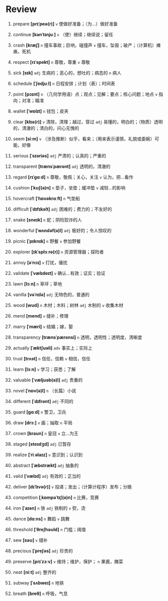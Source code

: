 # Review
1. prepare **[prɪˈpeə(r)]** `v` 使做好准备；（为...）做好准备

2. continue **[kənˈtɪnjuː]** `v` （使）继续；继续说；留任

3. crash **[kræʃ]** `n` 撞车事故；巨响，碰撞声 `v` 撞车，坠毁；破产；（计算机）瘫痪，死机

4. respect **[rɪˈspekt]** `n` 尊敬，尊重 `v` 尊敬

5. sick **[sɪk]** `adj` 生病的；恶心的，想吐的；病态的 `n` 病人

6. schedule **[ˈʃedjuːl]** `n` 日程安排；计划（表）；时间表

7. point **[pɔɪnt]** `n` （几何学用语）点；观点；见解；要点；核心问题；地点 `v` 指向；对准；瞄准

8. wallet **[ˈwɒlɪt]** `n` 钱包；皮夹

9. clear **[klɪə(r)]** `v` 清除，清理；越过，穿过 `adj` 易懂的，明白的；（物质）透明的，清澈的；清白的，问心无愧的

10. seem **[siːm]** `v` （涉及推断）似乎，看来；（用来表示谨慎，礼貌或委婉）可能，好像

11. serious **[ˈsɪəriəs]** `adj` 严肃的；认真的；严重的

12. transparent **[trænsˈpærənt]** `adj` 透明的，清澈的

13. regard **[rɪˈɡɑːd]** `n` 尊敬，敬佩；关心，关注 `v` 认为，把...看作

14. cushion **[ˈkʊʃ(ə)n]** `n` 垫子，坐垫；缓冲垫 `v` 减轻...的影响

15. hovercraft **[ˈhɒvəkrɑːft]** `n` 气垫船

16. difficult **[ˈdɪfɪkəlt]** `adj` 困难的；费力的；不友好的

17. snake **[sneɪk]** `n` 蛇；阴险狡诈的人

18. wonderful **[ˈwʌndəf(ə)l]** `adj` 极好的；令人惊叹的

19. picnic **[ˈpɪknɪk]** `n` 野餐 `v` 参加野餐

20. explorer **[ɪkˈsplɔːrə(r)]** `n` 资源管理器；探险者

21. annoy **[əˈnɔɪ]** `v` 打扰，骚扰

22. validate **[ˈvælɪdeɪt]** `v` 确认...有效；证实；验证

23. lawn **[lɔːn]** `n` 草坪；草地

24. vanilla **[vəˈnɪlə]** `adj` 无特色的，普通的

25. wood **[wʊd]** `n` 木材；木料；树林 `adj` 木制的 `v` 收集木材

26. mend **[mend]** `v` 缝补；修理

27. marry **[ˈmæri]** `v` 结婚；嫁，娶

28. transparency **[trænsˈpærənsi]** `n` 透明，透明性；透明度，清晰度

29. actually **[ˈæktʃuəli]** `adv` 事实上；实际上

30. trust **[trʌst]** `n` 信任，信赖 `v` 相信，信任

31. learn **[lɜːn]** `v` 学习；获悉；了解

32. valuable **[ˈvæljuəb(ə)l]** `adj` 贵重的

33. novel **[ˈnɒv(ə)l]** `n` （长篇）小说

34. different **[ˈdɪfrənt]** `adj` 不同的

35. guard **[ɡɑːd]** `n` 警卫，卫兵

36. draw **[drɔː]** `v` 画；抽取 `n` 平局

37. crown **[kraʊn]** `n` 皇冠 `v` 立...为王

38. staged **[steɪdʒd]** `adj` 已暂存

39. realize **[ˈriːəlaɪz]** `v` 意识到；认识到

40. abstract **[ˈæbstrækt]** `adj` 抽象的

41. valid **[ˈvælɪd]** `adj` 有效的；正当的

42. deliver **[dɪˈlɪvə(r)]** `v` 投递；发出；（计算计程序）发布；分娩

43. competition **[ˌkɒmpəˈtɪʃ(ə)n]** `n` 比赛，竞赛

44. iron **[ˈaɪən]** `n` 铁 `adj` 铁制的 `v` 熨，烫

45. dance **[dɑːns]** `n` 舞蹈 `v` 跳舞

46. threshold **[ˈθreʃhəʊld]** `n` 门槛；阈值

47. sew **[səʊ]** `v` 缝补

48. precious **[ˈpreʃəs]** `adj` 珍贵的

49. preserve **[prɪˈzɜːv]** `v` 维持；维护，保护； `n` 果酱，腌菜

50. neat **[niːt]** `adj` 整齐的

51. subway **[ˈsʌbweɪ]** `n` 地铁

52. breath **[breθ]** `n` 呼吸，气息


